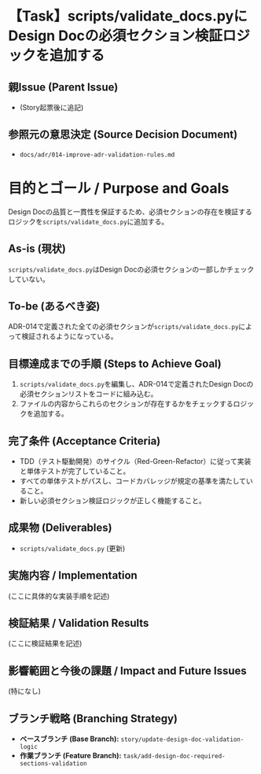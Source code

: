 # 【Task】scripts/validate_docs.pyにDesign Docの必須セクション検証ロジックを追加する

## 親Issue (Parent Issue)
- (Story起票後に追記)

## 参照元の意思決定 (Source Decision Document)
- `docs/adr/014-improve-adr-validation-rules.md`

# 目的とゴール / Purpose and Goals
Design Docの品質と一貫性を保証するため、必須セクションの存在を検証するロジックを`scripts/validate_docs.py`に追加する。

## As-is (現状)
`scripts/validate_docs.py`はDesign Docの必須セクションの一部しかチェックしていない。

## To-be (あるべき姿)
ADR-014で定義された全ての必須セクションが`scripts/validate_docs.py`によって検証されるようになっている。

## 目標達成までの手順 (Steps to Achieve Goal)
1. `scripts/validate_docs.py`を編集し、ADR-014で定義されたDesign Docの必須セクションリストをコードに組み込む。
2. ファイルの内容からこれらのセクションが存在するかをチェックするロジックを追加する。

## 完了条件 (Acceptance Criteria)
- TDD（テスト駆動開発）のサイクル（Red-Green-Refactor）に従って実装と単体テストが完了していること。
- すべての単体テストがパスし、コードカバレッジが規定の基準を満たしていること。
- 新しい必須セクション検証ロジックが正しく機能すること。

## 成果物 (Deliverables)
- `scripts/validate_docs.py` (更新)

## 実施内容 / Implementation
(ここに具体的な実装手順を記述)

## 検証結果 / Validation Results
(ここに検証結果を記述)

## 影響範囲と今後の課題 / Impact and Future Issues
(特になし)

## ブランチ戦略 (Branching Strategy)
- **ベースブランチ (Base Branch):** `story/update-design-doc-validation-logic`
- **作業ブランチ (Feature Branch):** `task/add-design-doc-required-sections-validation`
